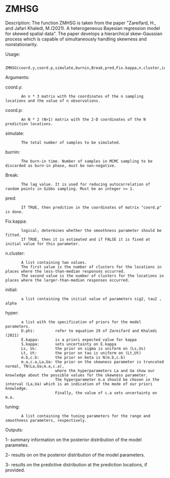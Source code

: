 # ZMHSG
                                    
Description: 
The function ZMHSG is taken from the paper "Zareifard, H., and Jafari Khaledi, M.(2021). A heterogeneous Bayesian regression model for skewed spatial data". 
The paper develops a hierarchical skew-Gaussian process which is capable of simultaneously handling skewness and nonstationarity.

Usage:

      ZMHSG(coord.y,coord.p,simulate,burnin,Break,pred,Fix.kappa,n.cluster,initial,hyper,tuning)


Arguments:

coord.y:

           An n * 3 matrix with the coordinates of the n sampling locations and the value of n observations. 

coord.p:

           An N * 2 (N>1) matrix with the 2-D coordinates of the N prediction locations. 

simulate:

           The total number of samples to be simulated.

burnin:

           The burn-in time. Number of samples in MCMC sampling to be discarded as burn-in phase, must be non-negative.

Break:

           The lag value. It is used for reducing autocorrelation of random points in Gibbs sampling. Must be an integer >= 1.

pred:

           If TRUE, then predction in the coordinates of matrix "coord.p" is done.

Fix.kappa:

           logical; determines whether the smoothness parameter should be fitted. 
           If TRUE, then it is estimated and if FALSE it is fixed at initial value for this parameter.

n.cluster:

           A list containing two values. 
           The first value is the number of clusters for the locations in places where the less-than-median responses occurred.
           The second value is the number of clusters for the locations in places where the larger-than-median responses occurred.

initial:    

           a list containing the initial value of parameters sig2, tau2 , alpha

hyper:

           a list with the specification of priors for the model parameters. 
           D.phi:         refer to equation 29 of Zareifard and Khaledi (2021)
           E.kappa:       is a priori expected value for kappa
           S.kappa:       sets uncertainty on E.kappa
           Ls, Us:        the prior on sigma is uniform on (Ls,Us)
           Lt, Ut:        the prior on tau is uniform on (Lt,Ut)
           m.b,c.b:       the prior on beta is N(m.b,c.b)
           m.a,c.a,La,Ua: the prior on the skewness parameter is truncated normal, TN(La,Ua;m.a,c.a),
                          where the hyperparameters La and Ua show our knowledge about the possible values for the skewness parameter. 
                          The hyperparameter m.a should be chosen in the interval (La,Ua) which is an indication of the mode of our priori knowledge. 
                          Finally, the value of c.a sets uncertainty on m.a.

tuning:

           A list containing the tuning parameters for the range and smoothness parameters, respectively.
             




Outputs:


   1- summary information on the posterior distribution of the model parametes.
   
   2- results on on the posterior distribution of the model parameters. 
   
   3- results on the predictive distribution at the prediction locations, if provided. 

